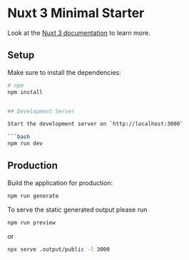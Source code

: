 # Nuxt 3 Minimal Starter

Look at the [Nuxt 3 documentation](https://nuxt.com/docs/getting-started/introduction) to learn more.

## Setup

Make sure to install the dependencies:

````bash
# npm
npm install


## Development Server

Start the development server on `http://localhost:3000`

```bash
npm run dev
````

## Production

Build the application for production:

```bash
npm run generate
```

To serve the static generated output please run

```bash
npm run preview
```

or

```bash
npx serve .output/public -l 3000
```
